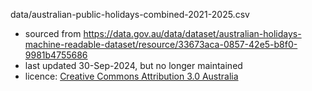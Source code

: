 data/australian-public-holidays-combined-2021-2025.csv
 - sourced from https://data.gov.au/data/dataset/australian-holidays-machine-readable-dataset/resource/33673aca-0857-42e5-b8f0-9981b4755686
 - last updated 30-Sep-2024, but no longer maintained
 - licence: [Creative Commons Attribution 3.0 Australia](http://creativecommons.org/licenses/by/3.0/au/)